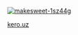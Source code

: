 
[![makesweet-1sz44g](https://github.com/user-attachments/assets/7ff801ea-dafe-46d8-b508-dec2d2006c0e)](https://kero.uz)

[kero.uz](https://kero.uz)
